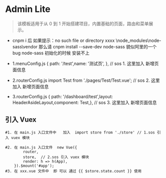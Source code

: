 # Admin Lite
> 该模板适用于从 0 到 1 开始搭建项目，内置基础的页面，路由和菜单展示。


 - cnpm i 后  如果提示：no such file or directory  xxxx \node_modules\node-sass\vendor
 那么请  cnpm install --save-dev node-sass   貌似阿里的一个bug  node-sass 初始化的时候 安装不上

 - 1.menuConfig.js
   { path: '/test',name: '测试页', },  // sos 1. 这里加入 新增页面信息
 - 2.routerConfig.js
    import Test from './pages/Test/Test.vue';  // sos 2. 这里加入 新增页面信息
 - 3.routerConfig.js
    { path: '/dashboard/test',layout: HeaderAsideLayout,component: Test,},  // sos 3. 这里加入 新增页面信息
    
    
  ##  引入 Vuex
    
    #1. 在 main.js 入口文件中   加入  import store from './store' // 1.sos 引入 vuex 模块
    
    #2. 在 main.js 入口文件  new Vue({
            router,
            store,  // 2.sos 引入 vuex 模块
            render: h => h(App),
        }).$mount('#app');
    #3. 在 xxx.vue 文件中  即 可以 通过 {{ $store.state.count }} 使用
        

